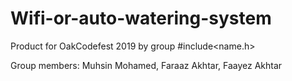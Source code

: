 # Wifi-or-auto-watering-system
Product for OakCodefest 2019 by group #include&lt;name.h>


Group members:
	Muhsin Mohamed,
  Faraaz Akhtar,
  Faayez Akhtar
